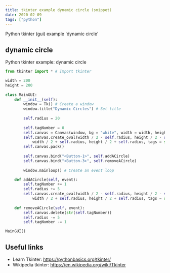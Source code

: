 ```yaml
---
title: tkinter example dynamic circle (snippet)
date: 2020-02-09
tags: ["python"]
---
```

Python tkinter (gui) example 'dynamic circle'


## dynamic circle

Python tkinter example: dynamic circle

```python
from tkinter import * # Import tkinter

width = 200
height = 200
        
class MainGUI:
    def __init__(self):
        window = Tk() # Create a window
        window.title("Dynamic Circles") # Set title
        
        self.radius = 20
        
        self.tagNumber = 0
        self.canvas = Canvas(window, bg = "white", width = width, height = height)
        self.canvas.create_oval(width / 2 - self.radius, height / 2 - self.radius,
            width / 2 + self.radius, height / 2 + self.radius, tags = str(self.tagNumber))
        self.canvas.pack()
        
        self.canvas.bind("<Button-1>", self.addACircle)
        self.canvas.bind("<Button-3>", self.removeACircle)
        
        window.mainloop() # Create an event loop

    def addACircle(self, event):
        self.tagNumber += 1
        self.radius += 5
        self.canvas.create_oval(width / 2 - self.radius, height / 2 - self.radius,
            width / 2 + self.radius, height / 2 + self.radius, tags = str(self.tagNumber))    
        
    def removeACircle(self, event):
        self.canvas.delete(str(self.tagNumber))    
        self.radius -= 5
        self.tagNumber -= 1

MainGUI()


```

## Useful links

- Learn Tkinter: https://pythonbasics.org/tkinter/
- Wikipedia tkinter: https://en.wikipedia.org/wiki/Tkinter
